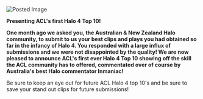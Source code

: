 ![Posted Image](https://trello-attachments.s3.amazonaws.com/50b6b8dee3012f864d002958/50c0cd2a9ab534605c0070b8/7e5532d501e247e70ba3918c33b6fb1d/Halo_4_Top_10_-_Pre_2013_Final.png)





**Presenting ACL's first Halo 4 Top 10!**





**One month ago we asked you, the Australian & New Zealand Halo community, to submit to us your best clips and plays you had obtained so far in the infancy of Halo 4. You responded with a large influx of submissions and we were not disappointed by the quality! We are now pleased to announce ACL's first ever Halo 4 Top 10 showing off the skill the ACL community has to offered, commentated over of course by Australia's best Halo commentator Inmaniac!**











Be sure to keep an eye out for future ACL Halo 4 top 10's and be sure to save your stand out clips for future submissions!